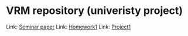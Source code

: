 # VRM repository (univeristy project)
Link: [Seminar paper](https://github.com/htha98/VRM/tree/main/paper)
Link: [Homework1](https://github.com/htha98/VRM/tree/main/homework/homework1)
Link: [Project1](https://github.com/htha98/VRM/tree/main/project1)
